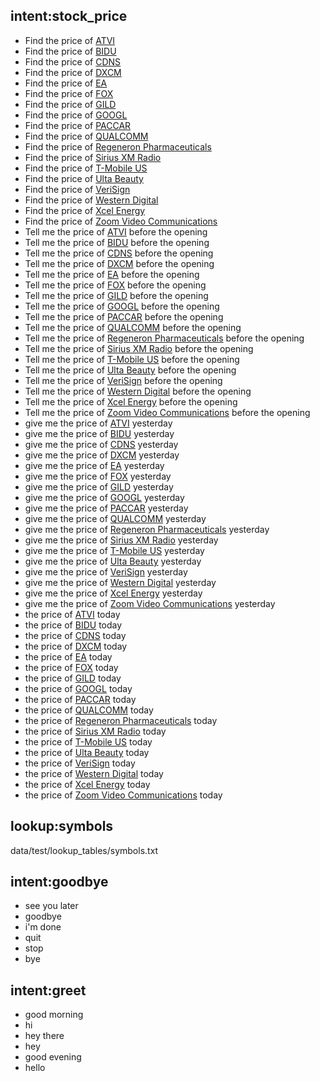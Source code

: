 ## intent:stock_price
- Find the price of [ATVI](symbols)
- Find the price of [BIDU](symbols)
- Find the price of [CDNS](symbols)
- Find the price of [DXCM](symbols)
- Find the price of [EA](symbols)
- Find the price of [FOX](symbols)
- Find the price of [GILD](symbols)
- Find the price of [GOOGL](symbols)
- Find the price of [PACCAR](symbols)
- Find the price of [QUALCOMM](symbols)
- Find the price of [Regeneron Pharmaceuticals](symbols)
- Find the price of [Sirius XM Radio](symbols)
- Find the price of [T-Mobile US](symbols)
- Find the price of [Ulta Beauty](symbols)
- Find the price of [VeriSign](symbols)
- Find the price of [Western Digital](symbols)
- Find the price of [Xcel Energy](symbols)
- Find the price of [Zoom Video Communications](symbols)
- Tell me the price of [ATVI](symbols) before the opening
- Tell me the price of [BIDU](symbols) before the opening
- Tell me the price of [CDNS](symbols) before the opening
- Tell me the price of [DXCM](symbols) before the opening
- Tell me the price of [EA](symbols) before the opening
- Tell me the price of [FOX](symbols) before the opening
- Tell me the price of [GILD](symbols) before the opening
- Tell me the price of [GOOGL](symbols) before the opening
- Tell me the price of [PACCAR](symbols) before the opening
- Tell me the price of [QUALCOMM](symbols) before the opening
- Tell me the price of [Regeneron Pharmaceuticals](symbols) before the opening
- Tell me the price of [Sirius XM Radio](symbols) before the opening
- Tell me the price of [T-Mobile US](symbols) before the opening
- Tell me the price of [Ulta Beauty](symbols) before the opening
- Tell me the price of [VeriSign](symbols) before the opening
- Tell me the price of [Western Digital](symbols) before the opening
- Tell me the price of [Xcel Energy](symbols) before the opening
- Tell me the price of [Zoom Video Communications](symbols) before the opening
- give me the price of [ATVI](symbols) yesterday
- give me the price of [BIDU](symbols) yesterday
- give me the price of [CDNS](symbols) yesterday
- give me the price of [DXCM](symbols) yesterday
- give me the price of [EA](symbols) yesterday
- give me the price of [FOX](symbols) yesterday
- give me the price of [GILD](symbols) yesterday
- give me the price of [GOOGL](symbols) yesterday
- give me the price of [PACCAR](symbols) yesterday
- give me the price of [QUALCOMM](symbols) yesterday
- give me the price of [Regeneron Pharmaceuticals](symbols) yesterday
- give me the price of [Sirius XM Radio](symbols) yesterday
- give me the price of [T-Mobile US](symbols) yesterday
- give me the price of [Ulta Beauty](symbols) yesterday
- give me the price of [VeriSign](symbols) yesterday
- give me the price of [Western Digital](symbols) yesterday
- give me the price of [Xcel Energy](symbols) yesterday
- give me the price of [Zoom Video Communications](symbols) yesterday
- the price of [ATVI](symbols) today
- the price of [BIDU](symbols) today
- the price of [CDNS](symbols) today
- the price of [DXCM](symbols) today
- the price of [EA](symbols) today
- the price of [FOX](symbols) today
- the price of [GILD](symbols) today
- the price of [GOOGL](symbols) today
- the price of [PACCAR](symbols) today
- the price of [QUALCOMM](symbols) today
- the price of [Regeneron Pharmaceuticals](symbols) today
- the price of [Sirius XM Radio](symbols) today
- the price of [T-Mobile US](symbols) today
- the price of [Ulta Beauty](symbols) today
- the price of [VeriSign](symbols) today
- the price of [Western Digital](symbols) today
- the price of [Xcel Energy](symbols) today
- the price of [Zoom Video Communications](symbols) today

## lookup:symbols
data/test/lookup_tables/symbols.txt

## intent:goodbye
- see you later
- goodbye
- i'm done
- quit
- stop
- bye

## intent:greet
- good morning
- hi
- hey there
- hey
- good evening
- hello
